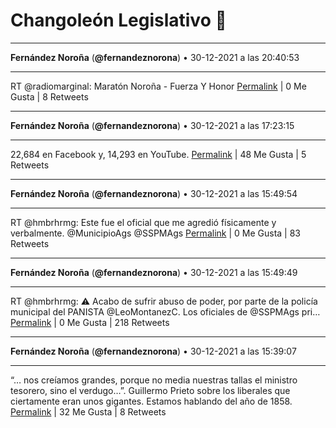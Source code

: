 # Changoleón Legislativo 🙈
*****
**Fernández Noroña** (**@fernandeznorona**) • 30-12-2021 a las 20:40:53
*****
RT @radiomarginal: Maratón Noroña - Fuerza Y Honor
[Permalink](https://twitter.com/fernandeznorona/status/1476775342391975938) | 0 Me Gusta | 8 Retweets
*****
**Fernández Noroña** (**@fernandeznorona**) • 30-12-2021 a las 17:23:15
*****
22,684 en Facebook y, 14,293 en YouTube.
[Permalink](https://twitter.com/fernandeznorona/status/1476725608625414148) | 48 Me Gusta | 5 Retweets
*****
**Fernández Noroña** (**@fernandeznorona**) • 30-12-2021 a las 15:49:54
*****
RT @hmbrhrmg: Este fue el oficial que me agredió físicamente y verbalmente. 
@MunicipioAgs @SSPMAgs
[Permalink](https://twitter.com/fernandeznorona/status/1476702114227404801) | 0 Me Gusta | 83 Retweets
*****
**Fernández Noroña** (**@fernandeznorona**) • 30-12-2021 a las 15:49:49
*****
RT @hmbrhrmg: ⚠️ Acabo de sufrir abuso de poder, por parte de la policía municipal del PANISTA @LeoMontanezC. Los oficiales de @SSPMAgs pri…
[Permalink](https://twitter.com/fernandeznorona/status/1476702093750767617) | 0 Me Gusta | 218 Retweets
*****
**Fernández Noroña** (**@fernandeznorona**) • 30-12-2021 a las 15:39:07
*****
“… nos creíamos grandes, porque no media nuestras tallas el ministro tesorero, sino el verdugo…”. Guillermo Prieto sobre los liberales que ciertamente eran unos gigantes. Estamos hablando del año de 1858.
[Permalink](https://twitter.com/fernandeznorona/status/1476699402140110850) | 32 Me Gusta | 8 Retweets